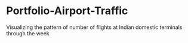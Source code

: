 # Portfolio-Airport-Traffic
Visualizing the pattern of number of flights at Indian domestic terminals through the week
